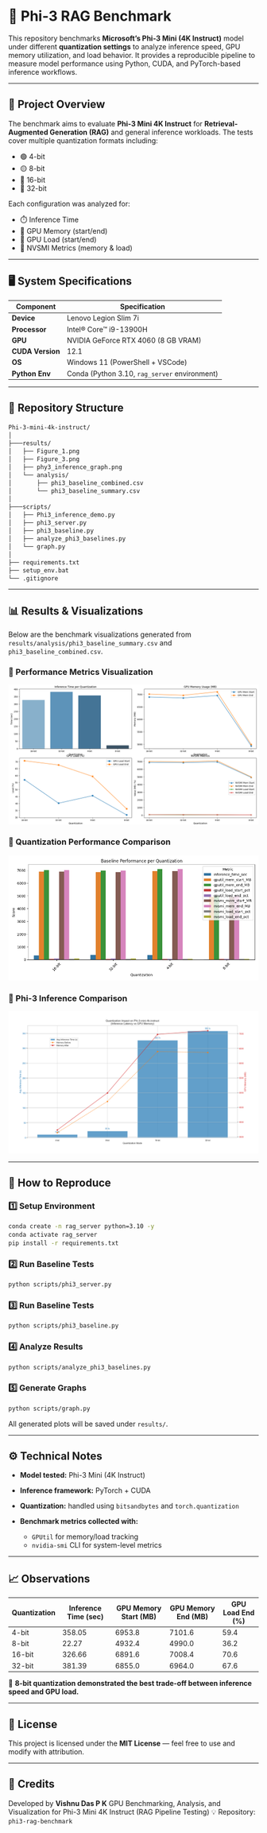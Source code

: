 # 🧩 Phi-3 RAG Benchmark

This repository benchmarks **Microsoft’s Phi-3 Mini (4K Instruct)** model under different **quantization settings** to analyze inference speed, GPU memory utilization, and load behavior.
It provides a reproducible pipeline to measure model performance using Python, CUDA, and PyTorch-based inference workflows.

---

## 🚀 Project Overview

The benchmark aims to evaluate **Phi-3 Mini 4K Instruct** for **Retrieval-Augmented Generation (RAG)** and general inference workloads.
The tests cover multiple quantization formats including:

* 🟢 4-bit
* 🟡 8-bit
* 🔵 16-bit
* 🔴 32-bit

Each configuration was analyzed for:

* ⏱️ Inference Time
* 💾 GPU Memory (start/end)
* 🔋 GPU Load (start/end)
* 🧮 NVSMI Metrics (memory & load)

---

## 🖥️ System Specifications

| Component        | Specification                         |
| ---------------- | ------------------------------------- |
| **Device**       | Lenovo Legion Slim 7i                 |
| **Processor**    | Intel® Core™ i9-13900H                |
| **GPU**          | NVIDIA GeForce RTX 4060 (8 GB VRAM)   |
| **CUDA Version** | 12.1                                  |
| **OS**           | Windows 11 (PowerShell + VSCode)      |
| **Python Env**   | Conda (Python 3.10, `rag_server` environment) |

---

## 📂 Repository Structure

```
Phi-3-mini-4k-instruct/
│
├───results/
│   ├── Figure_1.png
│   ├── Figure_3.png
│   ├── phy3_inference_graph.png
│   └── analysis/
│       ├── phi3_baseline_combined.csv
│       └── phi3_baseline_summary.csv
│
├───scripts/
│   ├── Phi3_inference_demo.py
│   ├── phi3_server.py
│   ├── phi3_baseline.py
│   ├── analyze_phi3_baselines.py
│   └── graph.py
│
├── requirements.txt
├── setup_env.bat
└── .gitignore
```

---

## 📊 Results & Visualizations

Below are the benchmark visualizations generated from `results/analysis/phi3_baseline_summary.csv` and `phi3_baseline_combined.csv`.

### 🔹 Performance Metrics Visualization
![Performance Graph](results/graph.png)

### 🔹 Quantization Performance Comparison
![Quantization Performance](results/performance_quantization.png)

### 🔹 Phi-3 Inference Comparison
![Phi3 Inference Graph](results/phy3_inference_graph.png)

---

## 🧪 How to Reproduce

### 1️⃣ Setup Environment

```bash
conda create -n rag_server python=3.10 -y
conda activate rag_server
pip install -r requirements.txt
```
### 2️⃣ Run Baseline Tests

```bash
python scripts/phi3_server.py
```

### 3️⃣ Run Baseline Tests

```bash
python scripts/phi3_baseline.py
```

### 4️⃣ Analyze Results

```bash
python scripts/analyze_phi3_baselines.py
```

### 5️⃣ Generate Graphs

```bash
python scripts/graph.py
```

All generated plots will be saved under `results/`.

---

## ⚙️ Technical Notes

* **Model tested:** Phi-3 Mini (4K Instruct)
* **Inference framework:** PyTorch + CUDA
* **Quantization:** handled using `bitsandbytes` and `torch.quantization`
* **Benchmark metrics collected with:**

  * `GPUtil` for memory/load tracking
  * `nvidia-smi` CLI for system-level metrics

---

## 📈 Observations

| Quantization | Inference Time (sec) | GPU Memory Start (MB) | GPU Memory End (MB) | GPU Load End (%) |
| ------------ | -------------------- | --------------------- | ------------------- | ---------------- |
| 4-bit        | 358.05               | 6953.8                | 7101.6              | 59.4             |
| 8-bit        | 22.27                | 4932.4                | 4990.0              | 36.2             |
| 16-bit       | 326.66               | 6891.6                | 7008.4              | 70.6             |
| 32-bit       | 381.39               | 6855.0                | 6964.0              | 67.6             |

🧩 **8-bit quantization demonstrated the best trade-off between inference speed and GPU load.**

---

## 📜 License

This project is licensed under the **MIT License** — feel free to use and modify with attribution.

---

## 🙌 Credits

Developed by **Vishnu Das P K**
GPU Benchmarking, Analysis, and Visualization for Phi-3 Mini 4K Instruct (RAG Pipeline Testing)
💡 Repository: `phi3-rag-benchmark`
